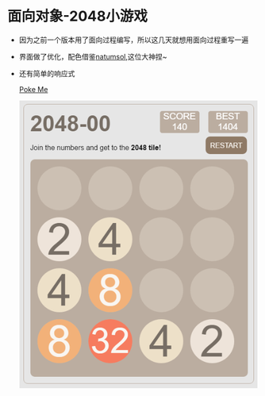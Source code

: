 # 面向对象-2048小游戏

 * 因为之前一个版本用了面向过程编写，所以这几天就想用面向过程重写一遍
 * 界面做了优化，配色借鉴[natumsol](https://github.com/natumsol),这位大神捏~
 * 还有简单的响应式
 
    [Poke Me](http://aqua0706.github.io/project/2048-OO/2048-OO.html)
 
    ![2048](/img/1.png)
